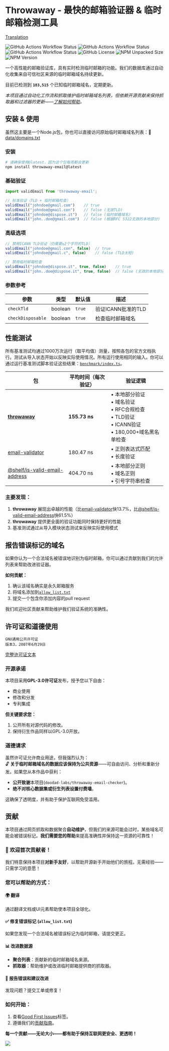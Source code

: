 # Throwaway - 最快的邮箱验证器 & 临时邮箱检测工具

[Translation](../README.md)

![GitHub Actions Workflow Status](https://img.shields.io/github/actions/workflow/status/doodad-labs/throwaway-email-checker/scrape-domains.yml?style=flat-square&label=域名抓取)
![GitHub Actions Workflow Status](https://img.shields.io/github/actions/workflow/status/doodad-labs/throwaway-email-checker/fetch-domains.yml?style=flat-square&label=域名获取)
![GitHub Actions Workflow Status](https://img.shields.io/github/actions/workflow/status/doodad-labs/throwaway-email-checker/fetch-tlds.yml?style=flat-square&label=TLD获取)
![GitHub License](https://img.shields.io/github/license/doodad-labs/throwaway-email-checker?style=flat-square)
![NPM Unpacked Size](https://img.shields.io/npm/unpacked-size/throwaway-email?style=flat-square)
![NPM Version](https://img.shields.io/npm/v/throwaway-email?style=flat-square)

一个高性能的邮箱验证库，具有实时检测临时邮箱的功能。我们的数据库通过自动化收集来自可信社区来源的临时邮箱域名持续更新。

<!-- disposable database size: the number between the backticks on the next line will be automatically updated -->
目前已检测到 **`183,515`** 个已知临时邮箱域名，定期更新。

*本项目通过自动化工作流和抓取维护临时邮箱域名列表，但依赖开源贡献来保持抓取器和过滤器的更新——[了解如何帮助](#contributions)。*

## 安装 & 使用

虽然这主要是一个Node.js包，你也可以直接访问原始临时邮箱域名列表：📁 [data/domains.txt](https://raw.githubusercontent.com/doodad-labs/throwaway-email-checker/refs/heads/main/data/domains.txt)

### 安装
```bash
# 请确保使用@latest，因为这个包每周都会更新
npm install throwaway-email@latest
```

### 基础验证
```ts
import validEmail from 'throwaway-email';

// 标准验证（TLD + 临时邮箱检查）
validEmail("johndoe@gmail.com")    // true
validEmail("johndoe@gmail.con")    // false (无效TLD)
validEmail("johndoe@dispose.it")   // false (临时邮箱域名)
validEmail("john..doe@gmail.com")  // false (根据RFC 5322无效的本地部分)
```

### 高级选项
```ts
// 禁用ICANN TLD验证（仍需要≥2个字符的TLD）
validEmail("johndoe@gmail.con", false)  // true
validEmail("johndoe@gmail.c", false)    // false (TLD太短)

// 禁用临时邮箱检查
validEmail("johndoe@dispose.it", true, false)    // true
validEmail("john..doe@dispose.it", true, false)  // false (无效的本地部分)
```

### 参数参考
| 参数 | 类型 | 默认值 | 描述 |
|-----------|------|---------|-------------|
| `checkTld` | boolean | `true` | 验证ICANN批准的TLD |
| `checkDisposable` | boolean | `true` | 检查临时邮箱域名 |

## 性能测试

所有基准测试均通过1000万次运行（取平均值）测量，按照各包的官方文档执行。测试从导入状态开始以反映实际使用情况。所有运行使用相同的输入。你可以通过运行基准测试脚本验证这些结果：[`benchmark/index.ts`](https://github.com/doodad-labs/throwaway-email-checker/blob/main/benchmark/index.ts)。

| 包 | 平均时间（每次验证） | 验证逻辑 |
|---------|----------------------------|------------------|
| **[throwaway](https://github.com/doodad-labs/throwaway-email-checker)** | **155.73 ns** | • 本地部分验证<br>• 域名验证<br>• RFC合规检查<br>• TLD验证<br>• ICANN验证<br>• 180,000+域名黑名单检查 |
| [email-validator](https://npmjs.com/email-validator) | 180.47 ns | • 正则表达式匹配<br>• 长度验证 |
| [@shelf/is-valid-email-address](https://npmjs.com/@shelf/is-valid-email-address) | 404.70 ns | • 本地部分正则<br>• 域名正则<br>• 引号字符串检查 |

### 主要发现：
1. **throwaway** 展现出卓越的性能（比[email-validator](https://npmjs.com/email-validator)快13.7%，比[@shelf/is-valid-email-address](https://npmjs.com/@shelf/is-valid-email-address)快61.5%）
2. **throwaway** 提供更全面的验证功能同时保持更好的性能
3. 基准测试通过从导入模块状态测试来反映实际使用模式

## 报告错误标记的域名

如果你认为一个合法域名被错误地识别为临时邮箱，你可以通过贡献到我们的允许列表来帮助改进验证器。

**如何贡献：**
1. 确认该域名确实是永久邮箱服务
2. 将域名添加到[`allow_list.txt`](./data/allow_list.txt)
3. 提交一个包含你添加内容的pull request

我们欢迎社区贡献来帮助维护我们验证系统的准确性。

## 许可证和道德使用

```
GNU通用公共许可证
版本3，2007年6月29日
```  
[完整许可证文本](https://github.com/doodad-labs/throwaway-email-checker/blob/main/LICENSE)

### 开源承诺
本项目采用**GPL-3.0许可证**发布，授予您以下自由：
- 商业使用  
- 修改和分发  
- 专利集成  

**但关键要求您：**  
1. 公开所有对源代码的修改。  
2. 保持衍生作品同样以GPL-3.0开放。  

### 道德请求
虽然许可证允许商业用途，但我强烈认为：  
🔓 **关于临时邮箱域名的数据应该保持为公共资源**——可自由访问、分析和重新分发。如果您从本作品中获利：  
- **公开致谢**本项目(`doodad-labs/throwaway-email-checker`)。  
- **绝不对核心数据集或衍生列表设置付费墙**。  

这确保了透明度，并有助于保护互联网免受滥用。  

## 贡献  

本项目通过网页抓取和数据聚合**自动维护**，但我们的来源可能会过时，某些域名可能会被错误标记。**我们需要您的帮助**来提高准确性并保持这一资源的可靠性！  

### 🚀 欢迎首次贡献者！  
我们特意保持本项目**对新手友好**，以帮助开源新手开始他们的旅程。无需经验——只需学习的意愿！  

### 您可以帮助的方式：  

#### 🌍 **翻译**  
通过翻译文档或UI元素帮助使本项目全球化。  

#### ✅ **修复错误标记** (`allow_list.txt`)  
如果您发现一个合法域名被错误标记为临时邮箱，请提交更正。  

#### 📊 **改进数据源**  
- **聚合列表**：贡献新的临时邮箱域名来源。  
- **抓取器**：帮助维护或改进临时邮箱提供商的抓取器。  

#### 🐛 **报告错误和建议改进**  
发现问题？提交工单或修复！  

### 如何开始：  
1. 查看[Good First Issues](https://github.com/doodad-labs/throwaway-email-checker/contribute)标签。  
2. 遵循我们的[贡献指南](CONTRIBUTING.md)。  

**每一个贡献——无论大小——都有助于保持互联网更安全、更透明！**  

![](https://contrib.nn.ci/api?repo=doodad-labs/throwaway-email-checker)
